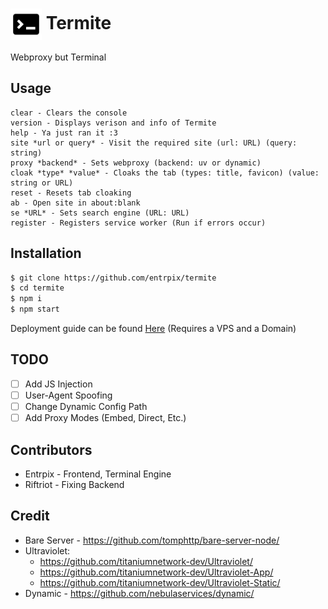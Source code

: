 # <img src="logo.svg" alt="Logo" width="50" style="vertical-align:middle"> Termite
Webproxy but Terminal

## Usage
```
clear - Clears the console
version - Displays verison and info of Termite
help - Ya just ran it :3
site *url or query* - Visit the required site (url: URL) (query: string)
proxy *backend* - Sets webproxy (backend: uv or dynamic)
cloak *type* *value* - Cloaks the tab (types: title, favicon) (value: string or URL)
reset - Resets tab cloaking
ab - Open site in about:blank
se *URL* - Sets search engine (URL: URL)
register - Registers service worker (Run if errors occur)
```

## Installation
```sh
$ git clone https://github.com/entrpix/termite
$ cd termite
$ npm i
$ npm start
```
Deployment guide can be found [Here](deployment.md) (Requires a VPS and a Domain)

## TODO
- [ ] Add JS Injection
- [ ] User-Agent Spoofing
- [ ] Change Dynamic Config Path
- [ ] Add Proxy Modes (Embed, Direct, Etc.)

## Contributors
- Entrpix - Frontend, Terminal Engine
- Riftriot - Fixing Backend

## Credit
- Bare Server - https://github.com/tomphttp/bare-server-node/
- Ultraviolet:
    - https://github.com/titaniumnetwork-dev/Ultraviolet/
    - https://github.com/titaniumnetwork-dev/Ultraviolet-App/
    - https://github.com/titaniumnetwork-dev/Ultraviolet-Static/
- Dynamic - https://github.com/nebulaservices/dynamic/
